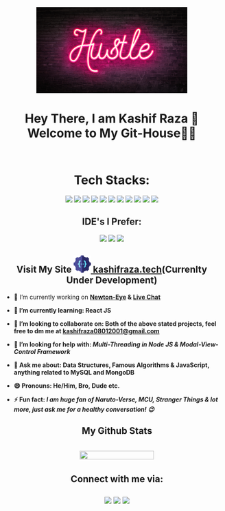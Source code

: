 <div align="center"><img src="back2.jpg" style="margin-left: 0px; margin-right: 0px;" height="200px" width="70%" ></div>
<div align="center">
<h1> Hey There, I am Kashif Raza 👦<br />
 Welcome to My Git-House👋🏻</h1>
</div><br />
<div align="center">
 <h1>Tech Stacks: </h1>
<img src='https://img.shields.io/badge/C%2B%2B-00599C?style=for-the-badge&logo=c%2B%2B&logoColor=white' />   <img src='https://img.shields.io/badge/C-00599C?style=for-the-badge&logo=c&logoColor=white' />   <img src='https://img.shields.io/badge/JavaScript-323330?style=for-the-badge&logo=javascript&logoColor=F7DF1E' />
<img src='https://img.shields.io/badge/PHP-777BB4?style=for-the-badge&logo=php&logoColor=white' />   <img src='https://img.shields.io/badge/MySQL-00000F?style=for-the-badge&logo=mysql&logoColor=white' />   <img src='https://img.shields.io/badge/MariaDB-003545?style=for-the-badge&logo=mariadb&logoColor=white' />
<img src='https://img.shields.io/badge/MongoDB-4EA94B?style=for-the-badge&logo=mongodb&logoColor=white' />   <img src='https://img.shields.io/badge/Node.js-43853D?style=for-the-badge&logo=node-dot-js&logoColor=white' /> <img src='https://img.shields.io/badge/Electron-2B2E3A?style=for-the-badge&logo=electron&logoColor=9FEAF9'> <img src='https://img.shields.io/badge/AngularJS-E23237?style=for-the-badge&logo=angularjs&logoColor=white' />
<img src='https://img.shields.io/badge/React-20232A?style=for-the-badge&logo=react&logoColor=61DAFB' /> <br />
 <h2>IDE's I Prefer: </h2><img src='https://img.shields.io/badge/Visual_Studio_Code-0078D4?style=for-the-badge&logo=visual%20studio%20code&logoColor=white' />   <img src='https://img.shields.io/badge/Atom-66595C?style=for-the-badge&logo=Atom&logoColor=white' />    <img src='https://img.shields.io/badge/Notepad++-90E59A.svg?style=for-the-badge&logo=notepad%2B%2B&logoColor=black' /><br />
<h2> Visit My Site <a href="www.kashifraza.tech" target="_blank"><img src='https://github.com/kashif-raza2019/kashif-raza2019/blob/main/assets/img/favicon.png' width="40px" height="40px">  kashifraza.tech</a>(Currenlty Under Development)</h2>
</div>

- 🔭 I’m currently working on <b><a href='https://github.com/kashif-raza2019/Newton-Eye'>Newton-Eye</a><b> & <a href='https://github.com/kashif-raza2019/Live-Chat'>Live Chat</a>
- 🌱 I’m currently learning: <b>React JS</b>
- 👯 I’m looking to collaborate on: Both of the above stated projects, feel free to dm me at kashifraza08012001@gmail.com
- 🤔 I’m looking for help with: <i>Multi-Threading in Node JS & Modal-View-Control Framework</i>
- 💬 Ask me about: <b>Data Structures, Famous Algorithms & JavaScript, anything related to MySQL and MongoDB</b>
- 😄 Pronouns: He/Him, Bro, Dude etc. 
- ⚡ Fun fact: <i> I am huge fan of <b>Naruto-Verse</b>, <b>MCU</b>, <b>Stranger Things</b> & lot more, just ask me for a healthy conversation! 😉</i><br />
  
  <div align="center">
   <h2>My Github Stats</h2><br />
    <img src='https://github-readme-stats-pi-sooty.vercel.app/api?username=kashif-raza2019&show_icons=true&theme=radical' width="60%" height="60%"><br />
  </div>
  <div align="center"><h2>Connect with me via:<br /><br />
  <a href='https://www.linkedin.com/in/kashif-raza-994232189/' ><img src='https://img.shields.io/badge/LinkedIn-0077B5?style=for-the-badge&logo=linkedin&logoColor=white' /></a>
  <a href='https://www.instagram.com/kashifrazareal/' ><img src='https://img.shields.io/badge/Instagram-E4405F?style=for-the-badge&logo=instagram&logoColor=white' /></a>
  <a href='https://twitter.com/KashifR67453721' ><img src='https://img.shields.io/badge/Twitter-1DA1F2?style=for-the-badge&logo=twitter&logoColor=white' /></a><br /></h2></div>
  
